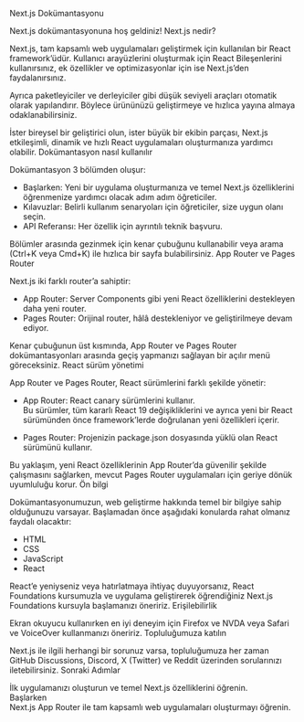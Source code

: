 Next.js Dokümantasyonu

Next.js dokümantasyonuna hoş geldiniz!
Next.js nedir?

Next.js, tam kapsamlı web uygulamaları geliştirmek için kullanılan bir React framework’üdür. Kullanıcı arayüzlerini oluşturmak için React Bileşenlerini kullanırsınız, ek özellikler ve optimizasyonlar için ise Next.js’den faydalanırsınız.

Ayrıca paketleyiciler ve derleyiciler gibi düşük seviyeli araçları otomatik olarak yapılandırır. Böylece ürününüzü geliştirmeye ve hızlıca yayına almaya odaklanabilirsiniz.

İster bireysel bir geliştirici olun, ister büyük bir ekibin parçası, Next.js etkileşimli, dinamik ve hızlı React uygulamaları oluşturmanıza yardımcı olabilir.
Dokümantasyon nasıl kullanılır

Dokümantasyon 3 bölümden oluşur:

- Başlarken: Yeni bir uygulama oluşturmanıza ve temel Next.js özelliklerini öğrenmenize yardımcı olacak adım adım öğreticiler.
- Kılavuzlar: Belirli kullanım senaryoları için öğreticiler, size uygun olanı seçin.
- API Referansı: Her özellik için ayrıntılı teknik başvuru.

Bölümler arasında gezinmek için kenar çubuğunu kullanabilir veya arama (Ctrl+K veya Cmd+K) ile hızlıca bir sayfa bulabilirsiniz.
App Router ve Pages Router

Next.js iki farklı router’a sahiptir:

- App Router: Server Components gibi yeni React özelliklerini destekleyen daha yeni router.
- Pages Router: Orijinal router, hâlâ destekleniyor ve geliştirilmeye devam ediyor.

Kenar çubuğunun üst kısmında, App Router ve Pages Router dokümantasyonları arasında geçiş yapmanızı sağlayan bir açılır menü göreceksiniz.
React sürüm yönetimi

App Router ve Pages Router, React sürümlerini farklı şekilde yönetir:

- App Router: React canary sürümlerini kullanır.  
  Bu sürümler, tüm kararlı React 19 değişikliklerini ve ayrıca yeni bir React sürümünden önce framework’lerde doğrulanan yeni özellikleri içerir.

- Pages Router: Projenizin package.json dosyasında yüklü olan React sürümünü kullanır.

Bu yaklaşım, yeni React özelliklerinin App Router’da güvenilir şekilde çalışmasını sağlarken, mevcut Pages Router uygulamaları için geriye dönük uyumluluğu korur.
Ön bilgi

Dokümantasyonumuzun, web geliştirme hakkında temel bir bilgiye sahip olduğunuzu varsayar. Başlamadan önce aşağıdaki konularda rahat olmanız faydalı olacaktır:

- HTML
- CSS
- JavaScript
- React

React’e yeniyseniz veya hatırlatmaya ihtiyaç duyuyorsanız, React Foundations kursumuzla ve uygulama geliştirerek öğrendiğiniz Next.js Foundations kursuyla başlamanızı öneririz.
Erişilebilirlik

Ekran okuyucu kullanırken en iyi deneyim için Firefox ve NVDA veya Safari ve VoiceOver kullanmanızı öneririz.
Topluluğumuza katılın

Next.js ile ilgili herhangi bir sorunuz varsa, topluluğumuza her zaman GitHub Discussions, Discord, X (Twitter) ve Reddit üzerinden sorularınızı iletebilirsiniz.
Sonraki Adımlar

İlk uygulamanızı oluşturun ve temel Next.js özelliklerini öğrenin.  
Başlarken  
Next.js App Router ile tam kapsamlı web uygulamaları oluşturmayı öğrenin.
